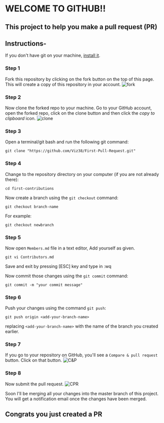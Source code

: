 # WELCOME TO GITHUB!! 

## This project to help you make a pull request (PR)

## Instructions-

If you don't have git on your machine, [install it](https://git-scm.com/downloads).

### Step 1

Fork this repository by clicking on the fork button on the top of this page.
This will create a copy of this repository in your account.
![fork](https://raw.githubusercontent.com/Viz38/First-Pull-Request/master/Assets/Fork.bmp)

### Step 2


Now clone the forked repo to your machine. Go to your GitHub account, open the forked repo, click on the clone button and then click the *copy to clipboard* icon.
![clone](https://raw.githubusercontent.com/Viz38/First-Pull-Request/master/Assets/Clone.bmp)

### Step 3

Open a terminal/git bash and run the following git command:

```
git clone "https://github.com/Viz38/First-Pull-Request.git"
```

### Step 4

Change to the repository directory on your computer (if you are not already there):

```
cd first-contributions
```
Now create a branch using the `git checkout` command:
```
git checkout branch-name 
```

For example:
```
git checkout newbranch
```

### Step 5

Now open `Members.md` file in a text editor, Add yourself as given.

```
git vi Contributors.md
```
Save and exit by pressing [ESC] key and type in :wq

Now commit those changes using the `git commit` command:
```
git commit -m "your commit message"
```

### Step 6

Push your changes using the command `git push`:
```
git push origin <add-your-branch-name>
```
replacing `<add-your-branch-name>` with the name of the branch you created earlier.

### Step 7

If you go to your repository on GitHub, you'll see a  `Compare & pull request` button. Click on that button.
![C&P](https://raw.githubusercontent.com/Viz38/First-Pull-Request/master/Assets/Pull.bmp)

### Step 8

Now submit the pull request.
![CPR](https://raw.githubusercontent.com/Viz38/First-Pull-Request/master/Assets/Create%20PR.bmp)

Soon I'll be merging all your changes into the master branch of this project. You will get a notification email once the changes have been merged.

## Congrats you just created a PR
